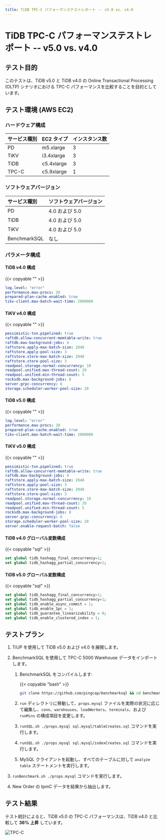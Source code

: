 ```yaml
---
title: TiDB TPC-C パフォーマンステストレポート -- v5.0 vs. v4.0
---
```


# TiDB TPC-C パフォーマンステストレポート -- v5.0 vs. v4.0

## テスト目的

このテストは、TiDB v5.0 と TiDB v4.0 の Online Transactional Processing (OLTP) シナリオにおける TPC-C パフォーマンスを比較することを目的としています。

## テスト環境 (AWS EC2)

### ハードウェア構成

| サービス種別   | EC2 タイプ   |    インスタンス数  |
|:----------|:----------|:----------|
| PD        | m5.xlarge |     3     |
| TiKV      | i3.4xlarge|     3     |
| TiDB      | c5.4xlarge|     3     |
| TPC-C  | c5.9xlarge|     1     |

### ソフトウェアバージョン

| サービス種別   | ソフトウェアバージョン    |
|:----------|:-----------|
| PD        | 4.0 および 5.0   |
| TiDB      | 4.0 および 5.0   |
| TiKV      | 4.0 および 5.0   |
| BenchmarkSQL  | なし     |

### パラメータ構成

#### TiDB v4.0 構成

{{< copyable "" >}}

```yaml
log.level: "error"
performance.max-procs: 20
prepared-plan-cache.enabled: true
tikv-client.max-batch-wait-time: 2000000
```

#### TiKV v4.0 構成

{{< copyable "" >}}

```yaml
pessimistic-txn.pipelined: true
raftdb.allow-concurrent-memtable-write: true
raftdb.max-background-jobs: 4
raftstore.apply-max-batch-size: 2048
raftstore.apply-pool-size: 3
raftstore.store-max-batch-size: 2048
raftstore.store-pool-size: 3
readpool.storage.normal-concurrency: 10
readpool.unified.max-thread-count: 20
readpool.unified.min-thread-count: 5
rocksdb.max-background-jobs: 8
server.grpc-concurrency: 6
storage.scheduler-worker-pool-size: 20
```

#### TiDB v5.0 構成

{{< copyable "" >}}

```yaml
log.level: "error"
performance.max-procs: 20
prepared-plan-cache.enabled: true
tikv-client.max-batch-wait-time: 2000000
```

#### TiKV v5.0 構成

{{< copyable "" >}}

```yaml
pessimistic-txn.pipelined: true
raftdb.allow-concurrent-memtable-write: true
raftdb.max-background-jobs: 4
raftstore.apply-max-batch-size: 2048
raftstore.apply-pool-size: 3
raftstore.store-max-batch-size: 2048
raftstore.store-pool-size: 3
readpool.storage.normal-concurrency: 10
readpool.unified.max-thread-count: 20
readpool.unified.min-thread-count: 5
rocksdb.max-background-jobs: 8
server.grpc-concurrency: 6
storage.scheduler-worker-pool-size: 20
server.enable-request-batch: false
```

#### TiDB v4.0 グローバル変数構成

{{< copyable "sql" >}}

```sql
set global tidb_hashagg_final_concurrency=1;
set global tidb_hashagg_partial_concurrency=1;
```

#### TiDB v5.0 グローバル変数構成

{{< copyable "sql" >}}

```sql
set global tidb_hashagg_final_concurrency=1;
set global tidb_hashagg_partial_concurrency=1;
set global tidb_enable_async_commit = 1;
set global tidb_enable_1pc = 1;
set global tidb_guarantee_linearizability = 0;
set global tidb_enable_clustered_index = 1;
```

## テストプラン

1. TiUP を使用して TiDB v5.0 および v4.0 を展開します。

2. BenchmarkSQL を使用して TPC-C 5000 Warehouse データをインポートします。

    1. BenchmarkSQL をコンパイルします:

        {{< copyable "bash" >}}

        ```bash
        git clone https://github.com/pingcap/benchmarksql && cd benchmarksql && ant
        ```

    2. `run` ディレクトリに移動して、`props.mysql` ファイルを実際の状況に応じて編集し、`conn`、`warehouses`、`loadWorkers`、`terminals`、および `runMins` の構成項目を変更します。

    3. `runSQL.sh ./props.mysql sql.mysql/tableCreates.sql` コマンドを実行します。

    4. `runSQL.sh ./props.mysql sql.mysql/indexCreates.sql` コマンドを実行します。

    5. MySQL クライアントを起動し、すべてのテーブルに対して `analyze table` ステートメントを実行します。

3. `runBenchmark.sh ./props.mysql` コマンドを実行します。

4. New Order の tpmC データを結果から抽出します。

## テスト結果

テスト統計によると、TiDB v5.0 の TPC-C パフォーマンスは、TiDB v4.0 と比較して **36% 上昇** しています。

![TPC-C](/media/tpcc_v5vsv4_corrected_v2.png)